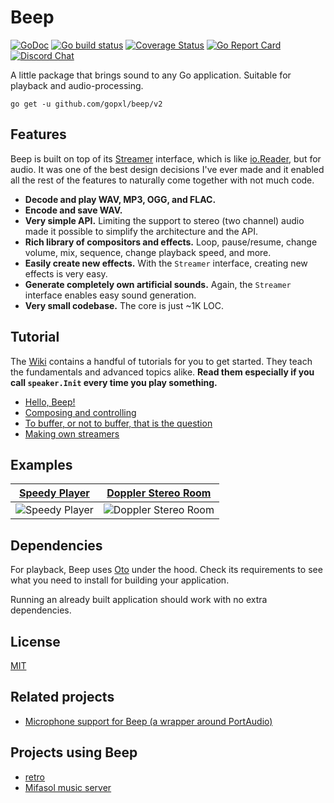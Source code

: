 # Beep

[![GoDoc](https://godoc.org/github.com/gopxl/beep?status.svg)](https://godoc.org/github.com/gopxl/beep)
[![Go build status](https://github.com/gopxl/beep/actions/workflows/go.yml/badge.svg?branch=main)](https://github.com/gopxl/beep/actions/workflows/go.yml?query=branch%3Amain)
[![Coverage Status](https://coveralls.io/repos/github/gopxl/beep/badge.svg?branch=main)](https://coveralls.io/github/gopxl/beep?branch=main)
[![Go Report Card](https://goreportcard.com/badge/github.com/gopxl/beep)](https://goreportcard.com/report/github.com/gopxl/beep)
[![Discord Chat](https://img.shields.io/discord/1158461233121468496)](https://discord.gg/erpa32cB)


A little package that brings sound to any Go application. Suitable for playback and audio-processing.

```
go get -u github.com/gopxl/beep/v2
```

## Features

Beep is built on top of its [Streamer](https://godoc.org/github.com/gopxl/beep#Streamer) interface, which is like [io.Reader](https://golang.org/pkg/io/#Reader), but for audio. It was one of the best design decisions I've ever made and it enabled all the rest of the features to naturally come together with not much code.

- **Decode and play WAV, MP3, OGG, and FLAC.**
- **Encode and save WAV.**
- **Very simple API.** Limiting the support to stereo (two channel) audio made it possible to simplify the architecture and the API.
- **Rich library of compositors and effects.** Loop, pause/resume, change volume, mix, sequence, change playback speed, and more.
- **Easily create new effects.** With the `Streamer` interface, creating new effects is very easy.
- **Generate completely own artificial sounds.** Again, the `Streamer` interface enables easy sound generation.
- **Very small codebase.** The core is just ~1K LOC.

## Tutorial

The [Wiki](https://github.com/gopxl/beep/wiki) contains a handful of tutorials for you to get started. They teach the fundamentals and advanced topics alike. **Read them especially if you call `speaker.Init` every time you play something.**

- [Hello, Beep!](https://github.com/gopxl/beep/wiki/Hello,-Beep!)
- [Composing and controlling](https://github.com/gopxl/beep/wiki/Composing-and-controlling)
- [To buffer, or not to buffer, that is the question](https://github.com/gopxl/beep/wiki/To-buffer,-or-not-to-buffer,-that-is-the-question)
- [Making own streamers](https://github.com/gopxl/beep/wiki/Making-own-streamers)

## Examples

| [Speedy Player](https://github.com/gopxl/beep/tree/main/examples/speedy-player)                 | [Doppler Stereo Room](https://github.com/gopxl/beep/tree/main/examples/doppler-stereo-room)                 |
|-------------------------------------------------------------------------------------------------|-------------------------------------------------------------------------------------------------------------|
| ![Speedy Player](https://github.com/gopxl/beep/blob/main/examples/speedy-player/screenshot.png) | ![Doppler Stereo Room](https://github.com/gopxl/beep/blob/main/examples/doppler-stereo-room/screenshot.png) |

## Dependencies

For playback, Beep uses [Oto](https://github.com/hajimehoshi/oto) under the hood. Check its requirements to see what you need to install for building your application.

Running an already built application should work with no extra dependencies.

## License

[MIT](https://github.com/gopxl/beep/blob/main/LICENSE)

## Related projects

- [Microphone support for Beep (a wrapper around PortAudio)](https://github.com/MarkKremer/microphone)

## Projects using Beep
- [retro](https://github.com/Malwarize/retro)
- [Mifasol music server](https://github.com/jypelle/mifasol)

